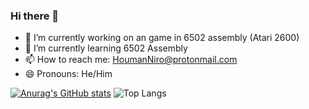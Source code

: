 ### Hi there 👋

- 🔭 I’m currently working on an game in 6502 assembly (Atari 2600)
- 🌱 I’m currently learning 6502 Assembly
- 📫 How to reach me: HoumanNiro@protonmail.com 
- 😄 Pronouns: He/Him

[![Anurag's GitHub stats](https://github-readme-stats.vercel.app/api?username=HoumanNB&show_icons=true&theme=radical)](https://github.com/HoumanNB/github-readme-stats) ![Top Langs](https://github-readme-stats.vercel.app/api/top-langs/?username=HoumanNB&exclude_repo=github-readme-stats,Data-Sciences-Projects)



